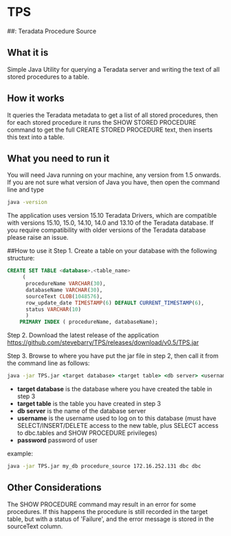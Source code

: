 # TPS
##: Teradata Procedure Source

## What it is
Simple Java Utility for querying a Teradata server and writing the text of all stored procedures to a table.

##  How it works
It queries the Teradata metadata to get a list of all stored procedures, then for each stored procedure it runs the SHOW STORED PROCEDURE command to get the full CREATE STORED PROCEDURE text, then inserts this text into a table.

## What you need to run it
You will need Java running on your machine, any version from 1.5 onwards. If you are not sure what version of Java you have, then open the command line and type 
```cmd
java -version 
```
The application uses version 15.10 Teradata Drivers, which are compatible with versions 15.10, 15.0, 14.10, 14.0 and 13.10 of the Teradata database. If you require compatibility with older versions of the Teradata database  please raise an issue.


##How to use it
Step 1. Create a table on your database with the following structure:
```SQL
CREATE SET TABLE <database>.<table_name>
     (
      procedureName VARCHAR(30),
      databaseName VARCHAR(30),
      sourceText CLOB(1048576),
      row_update_date TIMESTAMP(6) DEFAULT CURRENT_TIMESTAMP(6),
      status VARCHAR(10)
      )
	PRIMARY INDEX ( procedureName, databaseName); 
```
Step 2. Download the latest release of the application
    https://github.com/stevebarry/TPS/releases/download/v0.5/TPS.jar

Step 3. Browse to where you have put the jar file in step 2, then call it from the command line as follows:
```cmd
java -jar TPS.jar <target database> <target table> <db server> <username> <password>
```
* **target database** is the database where you have created the table in step 3
* **target table** is the table you have created in step 3
* **db server** is the name of the database server
* **username** is the username used to log on to this database (must have SELECT/INSERT/DELETE access to the new table, plus SELECT access to dbc.tables and SHOW PROCEDURE privileges)
* **password** password of user

example:
```cmd
java -jar TPS.jar my_db procedure_source 172.16.252.131 dbc dbc
```
## Other Considerations
The SHOW PROCEDURE command may result in an error for some procedures. If this happens the procedure is still recorded in the target table, but with a status of 'Failure', and the error message is stored in the sourceText column.


